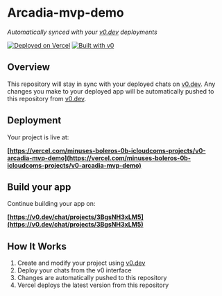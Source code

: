 # Arcadia-mvp-demo

*Automatically synced with your [v0.dev](https://v0.dev) deployments*

[![Deployed on Vercel](https://img.shields.io/badge/Deployed%20on-Vercel-black?style=for-the-badge&logo=vercel)](https://vercel.com/minuses-boleros-0b-icloudcoms-projects/v0-arcadia-mvp-demo)
[![Built with v0](https://img.shields.io/badge/Built%20with-v0.dev-black?style=for-the-badge)](https://v0.dev/chat/projects/3BgsNH3xLM5)

## Overview

This repository will stay in sync with your deployed chats on [v0.dev](https://v0.dev).
Any changes you make to your deployed app will be automatically pushed to this repository from [v0.dev](https://v0.dev).

## Deployment

Your project is live at:

**[https://vercel.com/minuses-boleros-0b-icloudcoms-projects/v0-arcadia-mvp-demo](https://vercel.com/minuses-boleros-0b-icloudcoms-projects/v0-arcadia-mvp-demo)**

## Build your app

Continue building your app on:

**[https://v0.dev/chat/projects/3BgsNH3xLM5](https://v0.dev/chat/projects/3BgsNH3xLM5)**

## How It Works

1. Create and modify your project using [v0.dev](https://v0.dev)
2. Deploy your chats from the v0 interface
3. Changes are automatically pushed to this repository
4. Vercel deploys the latest version from this repository